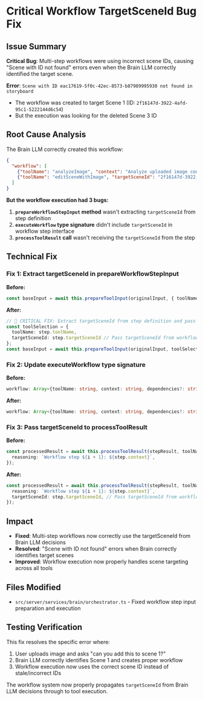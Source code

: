 # Critical Workflow TargetSceneId Bug Fix

## Issue Summary

**Critical Bug**: Multi-step workflows were using incorrect scene IDs, causing "Scene with ID not found" errors even when the Brain LLM correctly identified the target scene.

**Error**: `Scene with ID eac17619-5f0c-42ec-8573-b87989995930 not found in storyboard`
- The workflow was created to target Scene 1 (ID: `2f16147d-3922-4afd-95c1-5222144d6c54`)
- But the execution was looking for the deleted Scene 3 ID

## Root Cause Analysis

The Brain LLM correctly created this workflow:
```json
{
  "workflow": [
    {"toolName": "analyzeImage", "context": "Analyze uploaded image content"},
    {"toolName": "editSceneWithImage", "targetSceneId": "2f16147d-3922-4afd-95c1-5222144d6c54", "context": "Incorporate image into existing scene"}
  ]
}
```

**But the workflow execution had 3 bugs:**

1. **`prepareWorkflowStepInput` method** wasn't extracting `targetSceneId` from step definition
2. **`executeWorkflow` type signature** didn't include `targetSceneId` in workflow step interface  
3. **`processToolResult` call** wasn't receiving the `targetSceneId` from the step

## Technical Fix

### Fix 1: Extract targetSceneId in prepareWorkflowStepInput

**Before:**
```typescript
const baseInput = await this.prepareToolInput(originalInput, { toolName: step.toolName });
```

**After:**
```typescript
// 🚨 CRITICAL FIX: Extract targetSceneId from step definition and pass to prepareToolInput
const toolSelection = { 
  toolName: step.toolName,
  targetSceneId: step.targetSceneId // Pass targetSceneId from workflow step
};
const baseInput = await this.prepareToolInput(originalInput, toolSelection);
```

### Fix 2: Update executeWorkflow type signature

**Before:**
```typescript
workflow: Array<{toolName: string, context: string, dependencies?: string[]}>
```

**After:**
```typescript
workflow: Array<{toolName: string, context: string, dependencies?: string[], targetSceneId?: string}>
```

### Fix 3: Pass targetSceneId to processToolResult

**Before:**
```typescript
const processedResult = await this.processToolResult(stepResult, toolNameEnum, input, {
  reasoning: `Workflow step ${i + 1}: ${step.context}`,
});
```

**After:**
```typescript
const processedResult = await this.processToolResult(stepResult, toolNameEnum, input, {
  reasoning: `Workflow step ${i + 1}: ${step.context}`,
  targetSceneId: step.targetSceneId, // Pass targetSceneId from workflow step
});
```

## Impact

- **Fixed**: Multi-step workflows now correctly use the targetSceneId from Brain LLM decisions
- **Resolved**: "Scene with ID not found" errors when Brain correctly identifies target scenes
- **Improved**: Workflow execution now properly handles scene targeting across all tools

## Files Modified

- `src/server/services/brain/orchestrator.ts` - Fixed workflow step input preparation and execution

## Testing Verification

This fix resolves the specific error where:
1. User uploads image and asks "can you add this to scene 1?"
2. Brain LLM correctly identifies Scene 1 and creates proper workflow 
3. Workflow execution now uses the correct scene ID instead of stale/incorrect IDs

The workflow system now properly propagates `targetSceneId` from Brain LLM decisions through to tool execution. 